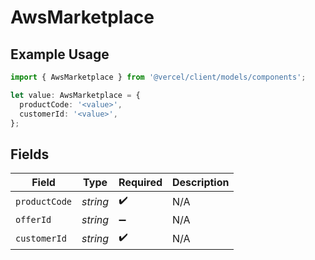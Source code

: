 # AwsMarketplace

## Example Usage

```typescript
import { AwsMarketplace } from '@vercel/client/models/components';

let value: AwsMarketplace = {
  productCode: '<value>',
  customerId: '<value>',
};
```

## Fields

| Field         | Type     | Required           | Description |
| ------------- | -------- | ------------------ | ----------- |
| `productCode` | _string_ | :heavy_check_mark: | N/A         |
| `offerId`     | _string_ | :heavy_minus_sign: | N/A         |
| `customerId`  | _string_ | :heavy_check_mark: | N/A         |
